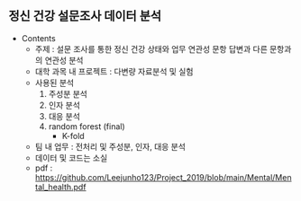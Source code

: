 ## 정신 건강 설문조사 데이터 분석
- Contents
    + 주제 : 설문 조사를 통한 정신 건강 상태와 업무 연관성 문항 답변과 다른 문항과의 연관성 분석
    + 대학 과목 내 프로젝트 : 다변량 자료분석 및 실험
    + 사용된 분석
        1. 주성분 분석
        2. 인자 분석
        3. 대응 분석
        4. random forest (final)
            + K-fold
    + 팀 내 업무 : 전처리 및 주성분, 인자, 대응 분석
    + 데이터 및 코드는 소실
    + pdf : https://github.com/Leejunho123/Project_2019/blob/main/Mental/Mental_health.pdf